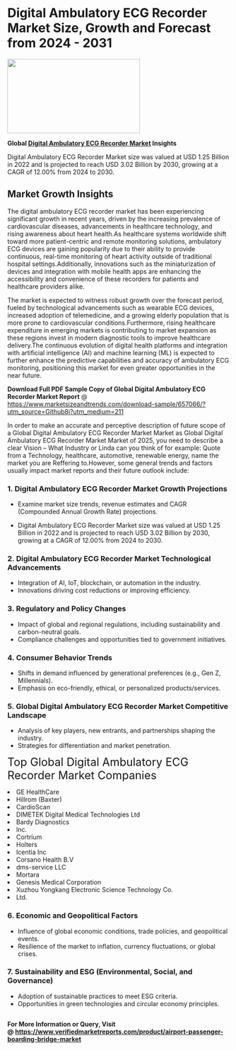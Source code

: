 <H1>Digital Ambulatory ECG Recorder Market Size, Growth and Forecast from 2024 - 2031</H1><img class="aligncenter size-medium wp-image-584254" src="https://thirdeyenews.in/wp-content/uploads/2024/09/Global-Market-Research-300x168.jpeg" alt="" width="300" height="168" /><p><strong>Global&nbsp;<a href="https://www.marketsizeandtrends.com/download-sample/657066/?utm_source=Github8j?utm_medium=211">Digital Ambulatory ECG Recorder Market</a> Insights</strong></p><p>Digital Ambulatory ECG Recorder Market size was valued at USD 1.25 Billion in 2022 and is projected to reach USD 3.02 Billion by 2030, growing at a CAGR of 12.00% from 2024 to 2030.</p><p><h2>Market Growth Insights</h2> <p>The digital ambulatory ECG recorder market has been experiencing significant growth in recent years, driven by the increasing prevalence of cardiovascular diseases, advancements in healthcare technology, and rising awareness about heart health.As healthcare systems worldwide shift toward more patient-centric and remote monitoring solutions, ambulatory ECG devices are gaining popularity due to their ability to provide continuous, real-time monitoring of heart activity outside of traditional hospital settings.Additionally, innovations such as the miniaturization of devices and integration with mobile health apps are enhancing the accessibility and convenience of these recorders for patients and healthcare providers alike.</p> <p>The market is expected to witness robust growth over the forecast period, fueled by technological advancements such as wearable ECG devices, increased adoption of telemedicine, and a growing elderly population that is more prone to cardiovascular conditions.Furthermore, rising healthcare expenditure in emerging markets is contributing to market expansion as these regions invest in modern diagnostic tools to improve healthcare delivery.The continuous evolution of digital health platforms and integration with artificial intelligence (AI) and machine learning (ML) is expected to further enhance the predictive capabilities and accuracy of ambulatory ECG monitoring, positioning this market for even greater opportunities in the near future.</p> <p><span class=""><strong>Download Full PDF Sample Copy of Global Digital Ambulatory ECG Recorder Market Report</strong> @ <a href="https://www.marketsizeandtrends.com/download-sample/657066/?utm_source=Github8j?utm_medium=211" target="_blank">https://www.marketsizeandtrends.com/download-sample/657066/?utm_source=Github8j?utm_medium=211</a></span></p><p>In order to make an accurate and perceptive description of future scope of a Global&nbsp;Digital Ambulatory ECG Recorder Market Market as Global&nbsp;Digital Ambulatory ECG Recorder Market Market of 2025, you need to describe a clear Vision &ndash; What Industry or Linda can you think of for example: Quote from a Technology, healthcare, automotive, renewable energy, name the market you are Reffering to.However, some general trends and factors usually impact market reports and their future outlook include:</p><h3>1.&nbsp;<strong>Digital Ambulatory ECG Recorder Market Growth Projections</strong></h3><ul><li>Examine market size trends, revenue estimates and CAGR (Compounded Annual Growth Rate) projections.</li><li><p>Digital Ambulatory ECG Recorder Market size was valued at USD 1.25 Billion in 2022 and is projected to reach USD 3.02 Billion by 2030, growing at a CAGR of 12.00% from 2024 to 2030.</p></li></ul><h3>2.&nbsp;<strong>Digital Ambulatory ECG Recorder Market Technological Advancements</strong></h3><ul><li>Integration of AI, IoT, blockchain, or automation in the industry.</li><li>Innovations driving cost reductions or improving efficiency.</li></ul><h3>3.&nbsp;<strong>Regulatory and Policy Changes</strong></h3><ul><li>Impact of global and regional regulations, including sustainability and carbon-neutral goals.</li><li>Compliance challenges and opportunities tied to government initiatives.</li></ul><h3>4.&nbsp;<strong>Consumer Behavior Trends</strong></h3><ul><li>Shifts in demand influenced by generational preferences (e.g., Gen Z, Millennials).</li><li>Emphasis on eco-friendly, ethical, or personalized products/services.</li></ul><h3>5.&nbsp;<strong>Global Digital Ambulatory ECG Recorder Market Competitive Landscape</strong></h3><ul><li>Analysis of key players, new entrants, and partnerships shaping the industry.</li><li>Strategies for differentiation and market penetration.</li></ul><p data-pm-slice="1 1 []"><span style="color: inherit; font-family: inherit; font-size: 25px;">Top Global Digital Ambulatory ECG Recorder Market Companies</span></p><div class="" data-test-id=""><p><li>GE HealthCare</li><li> Hillrom (Baxter)</li><li> CardioScan</li><li> DIMETEK Digital Medical Technologies Ltd</li><li> Bardy Diagnostics</li><li> Inc.</li><li> Cortrium</li><li> Holters</li><li> Icentia Inc</li><li> Corsano Health B.V</li><li> dms-service LLC</li><li> Mortara</li><li> Genesis Medical Corporation</li><li> Xuzhou Yongkang Electronic Science Technology Co.</li><li> Ltd.</li></p></div><h3>6.&nbsp;<strong>Economic and Geopolitical Factors</strong></h3><ul><li>Influence of global economic conditions, trade policies, and geopolitical events.</li><li>Resilience of the market to inflation, currency fluctuations, or global crises.</li></ul><h3>7.&nbsp;<strong>Sustainability and ESG (Environmental, Social, and Governance)</strong></h3><ul><li>Adoption of sustainable practices to meet ESG criteria.</li><li>Opportunities in green technologies and circular economy principles.</li></ul><h2><strong style="font-size: 14px;">For More Information or Query, Visit @&nbsp;</strong><a style="background-color: #ffffff; font-size: 14px;" href="https://www.marketsizeandtrends.com/report/digital-ambulatory-ecg-recorder-market/" target="_blank">https://www.verifiedmarketreports.com/product/airport-passenger-boarding-bridge-market</a></h2>
